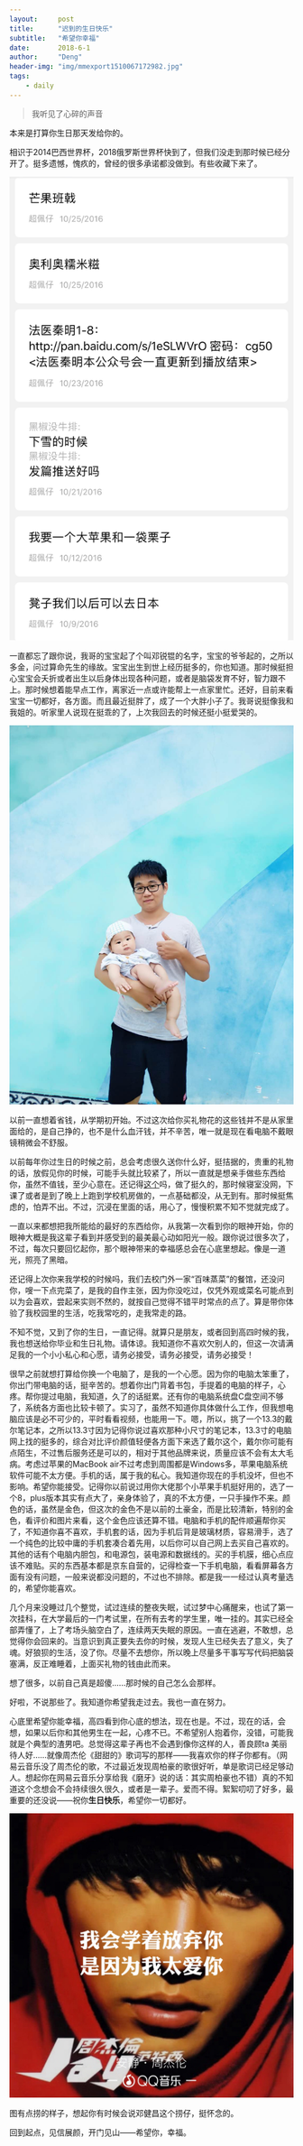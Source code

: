 ```yaml
---
layout:     post
title:      "迟到的生日快乐"
subtitle:   "希望你幸福"
date:       2018-6-1
author:     "Deng"
header-img: "img/mmexport1510067172982.jpg"
tags:
    - daily
---
```


>我听见了心碎的声音

本来是打算你生日那天发给你的。

相识于2014巴西世界杯，2018俄罗斯世界杯快到了，但我们没走到那时候已经分开了。挺多遗憾，愧疚的，曾经的很多承诺都没做到。有些收藏下来了。

![00](/img/00.jpg)

一直都忘了跟你说，我哥的宝宝起了个叫邓锐锟的名字，宝宝的爷爷起的，之所以多金，问过算命先生的缘故。宝宝出生到世上经历挺多的，你也知道。那时候挺担心宝宝会夭折或者出生以后身体出现各种问题，或者是脑袋发育不好，智力跟不上。那时候想着能早点工作，离家近一点或许能帮上一点家里忙。还好，目前来看宝宝一切都好，各方面。而且最近挺胖了，成了一个大胖小子了。我哥说挺像我和我姐的。听家里人说现在挺乖的了，上次我回去的时候还挺小挺爱哭的。

![11](/img/11.jpg)

以前一直想着省钱，从学期初开始。不过这次给你买礼物花的这些钱并不是从家里面给的，是自己挣的，也不是什么血汗钱，并不辛苦，唯一就是现在看电脑不戴眼镜稍微会不舒服。

以前每年你过生日的时候之前，总会考虑很久送你什么好，挺拮据的，贵重的礼物的话，放假见你的时候，可能手头就比较紧了，所以一直就是想亲手做些东西给你，虽然不值钱，至少心意在。还记得[这个](http://u413619.viewer.maka.im/pcviewer/L24YWBJV)吗，做了挺久的，那时候寝室没网，下课了或者是到了晚上上跑到学校机房做的，一点基础都没，从无到有。那时候挺焦虑的，怕弄不出。不过，沉浸在里面的话，用心了，慢慢积累不知不觉就完成了。

一直以来都想把我所能给的最好的东西给你，从我第一次看到你的眼神开始，你的眼神大概是我这辈子看到并感受到的最美最心动如阳光一般。跟你说过很多次了，不过，每次只要回忆起你，那个眼神带来的幸福感总会在心底里想起。像是一道光，照亮了黑暗。

还记得上次你来我学校的时候吗，我们去校门外一家“百味蒸菜”的餐馆，还没问你，嗖一下点完菜了，是我的自作主张，因为你没吃过，仅凭外观或菜名可能点到以为会喜欢，尝起来实则不然的，就按自己觉得不错平时常点的点了。算是带你体验了我校园里的生活，吃我常吃的，走我常走的路。

不知不觉，又到了你的生日，一直记得。就算只是朋友，或者回到高四时候的我，我也想送给你毕业和生日礼物。请体谅。我知道你不喜欢欠别人的，但这一次请满足我的一个小小私心和心愿，请务必接受，请务必接受，请务必接受！

很早之前就想打算给你换一个电脑了，是我的一个心愿。因为你的电脑太笨重了，你出门带电脑的话，挺辛苦的。想着你出门背着书包，手提着的电脑的样子，心疼。帮你提过电脑，我知道，久了的话挺累。还有你的电脑系统盘C盘空间不够了，系统各方面也比较卡顿了。实习了，虽然不知道你具体做什么工作，但我想电脑应该是必不可少的，平时看看视频，也能用一下。嗯，所以，挑了一个13.3的戴尔笔记本，之所以13.3寸因为记得你说过喜欢那种小尺寸的笔记本，13.3寸的电脑网上找的挺多的，综合对比评价颜值轻便各方面下来选了戴尔这个，戴尔你可能有点陌生，不过售后服务还是可以的，相对于其他品牌来说，质量应该不会有太大毛病。考虑过苹果的MacBook air不过考虑到周围都是Windows多，苹果电脑系统软件可能不太方便。手机的话，属于我的私心。我知道你现在的手机没坏，但也不影响。希望你能接受。记得你以前说过用你大佬那个小苹果手机挺好用的，选了一个8，plus版本其实有点大了，亲身体验了，真的不太方便，一只手操作不来。颜色的话，虽然是金色，但这次的金色不是以前的土豪金，而是比较清新，特别的金色，看评价和图片来看，这个金色应该还算不错。电脑和手机的配件顺遍帮你买了，不知道你喜不喜欢，手机套的话，因为手机后背是玻璃材质，容易滑手，选了一个纯色的比较中庸的手机套凑合着先用，以后你可以自己网上去买自己喜欢的。其他的话有个电脑内胆包，和电源包，装电源和数据线的。买的手机膜，细心点应该不难贴。买的东西基本都是京东自营的，记得检查一下手机电脑，看看屏幕各方面有没有问题，一般来说都没问题的，不过也不排除。都是我一一经过认真考量选的，希望你能喜欢。

几个月来没睡过几个整觉，试过连续的整夜失眠，试过梦中心痛醒来，也试了第一次挂科，在大学最后的一门考试里，在所有去考的学生里，唯一挂的。其实已经全部弄懂了，上了考场头脑空白了，连续两天失眠的原因。一直在逃避，不敢想，总觉得你会回来的。当意识到真正要失去你的时候，发现人生已经失去了意义，失了魂。好狼狈的生活，没了你。尽量不去想你，所以晚上尽量多干事写写代码把脑袋塞满，反正难睡着，上面买礼物的钱由此而来。

想了很多，以前自己真是超傻......那时候的自己怎么会那样。

好啦，不说那些了。我知道你希望我走过去。我也一直在努力。

心底里希望你能幸福，高四看到你心底的想法，现在也是。不过，现在的话，会想，如果以后你和其他男生在一起，心疼不已。不希望别人抱着你，没错，可能我就是个典型的渣男吧。总觉得这辈子再也不会遇到像你这样的人，善良顾ta 美丽 待人好……就像周杰伦《甜甜的》歌词写的那样——我喜欢你的样子你都有。（网易云音乐没了周杰伦的歌，不过最近发现周柏豪的歌很好听，单是歌词已经足够动人。想起你在网易云音乐分享给我《磨牙》说的话：其实周柏豪也不错）真的不知道这个念想会不会持续很久很久，或者是一辈子。爱而不得。絮絮叨叨了好多，最重要的还没说——祝你**生日快乐**，希望你一切都好。

![22](/img/22.jpg)

图有点捞的样子，想起你有时候会说邓健昌这个捞仔，挺怀念的。

回到起点，见信展颜，开门见山——希望你，幸福。